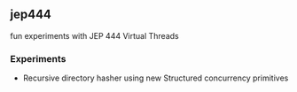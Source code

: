 ## jep444

fun experiments with JEP 444 Virtual Threads


### Experiments

* Recursive directory hasher using new Structured concurrency primitives
